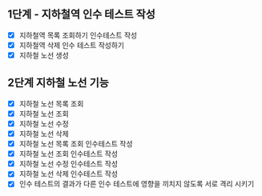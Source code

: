 ## 1단계 - 지하철역 인수 테스트 작성
- [X] 지하철역 목록 조회하기 인수테스트 작성
- [X] 지하철역 삭제 인수 테스트 작성하기
- [X] 지하철 노선 생성

## 2단계 지하철 노선 기능
- [X]  지하철 노선 목록 조회
- [X]  지하철 노선 조회
- [X]  지하철 노선 수정
- [X]  지하철 노선 삭제
- [X]  지하철 노선 목록 조회 인수테스트 작성
- [X]  지하철 노선 조회 인수테스트 작성
- [X]  지하철 노선 수정 인수테스트 작성
- [X]  지하철 노선 삭제 인수테스트 작성
- [X] 인수 테스트의 결과가 다른 인수 테스트에 영향을 끼치지 않도록 서로 격리 시키기
